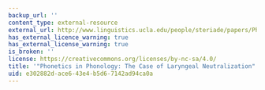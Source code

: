 ```yaml
---
backup_url: ''
content_type: external-resource
external_url: http://www.linguistics.ucla.edu/people/steriade/papers/PhoneticsInPhonology.pdf
has_external_licence_warning: true
has_external_license_warning: true
is_broken: ''
license: https://creativecommons.org/licenses/by-nc-sa/4.0/
title: '"Phonetics in Phonology: The Case of Laryngeal Neutralization" (PDF)'
uid: e302882d-ace6-43e4-b5d6-7142ad94ca0a
---
```

